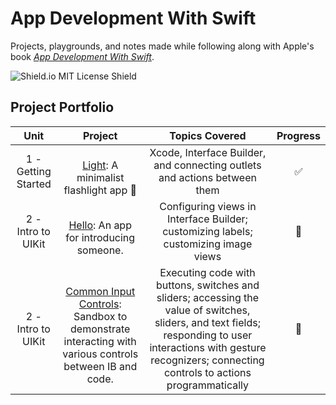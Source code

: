 # App Development With Swift

Projects, playgrounds, and notes made while following along with Apple's book [_App Development With Swift_](https://itunes.apple.com/us/book/app-development-with-swift/id1219117996?mt=11).

![Shield.io MIT License Shield](https://img.shields.io/github/license/mashape/apistatus.svg)

## Project Portfolio

| Unit | Project | Topics Covered | Progress |
| :--: | :--------------------------: | :--------------: | :--------: |
| 1 - Getting Started | <br>[Light](./01-getting-started/unit-project/Light): A minimalist flashlight app 🔦 | Xcode, Interface Builder, and connecting outlets and actions between them | ✅ |
| 2 - Intro to UIKit | <br> [Hello](./02-introduction-to-uikit/lesson-projects/Hello): An app for introducing someone. | Configuring views in Interface Builder; customizing labels; customizing image views | 🚧 |
| 2 - Intro to UIKit | <br> [Common Input Controls](./02-introduction-to-uikit/lesson-projects/Common-Input-Controls): Sandbox to demonstrate interacting with various controls between IB and code. | Executing code with buttons, switches and sliders; accessing the value of switches, sliders, and text fields; responding to user interactions with gesture recognizers; connecting controls to actions programmatically | 🚧 |
